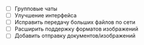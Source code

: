 - [ ] Групповые чаты
- [ ] Улучшение интерфейса 
- [ ] Исправить передачу больших файлов по сети
- [ ] Расширить поддержку форматов изображений
- [ ] Добавить отправку документов/изображений
